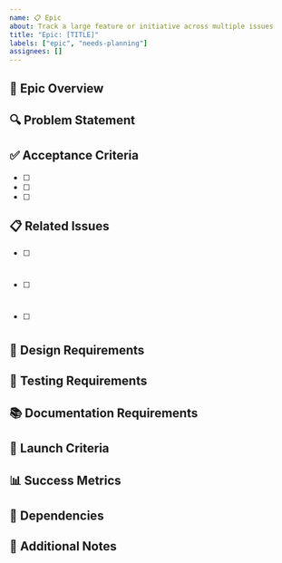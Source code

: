 ```yaml
---
name: 📋 Epic
about: Track a large feature or initiative across multiple issues
title: "Epic: [TITLE]"
labels: ["epic", "needs-planning"]
assignees: []
---
```


## 🎯 Epic Overview

<!-- Brief description of what this epic aims to achieve -->

## 🔍 Problem Statement

<!-- What problem does this epic solve? -->

## ✅ Acceptance Criteria

<!-- High-level acceptance criteria for this epic -->

- [ ] 
- [ ] 
- [ ] 

## 📋 Related Issues

<!-- List of issues that are part of this epic -->

- [ ] #
- [ ] #
- [ ] #

## 🎨 Design Requirements

<!-- Link to designs, wireframes, or mockups -->

## 🧪 Testing Requirements

<!-- High-level testing strategy -->

## 📚 Documentation Requirements

<!-- What documentation needs to be created/updated -->

## 🚀 Launch Criteria

<!-- What needs to be true before this epic can be considered complete -->

## 📊 Success Metrics

<!-- How will we measure success of this epic -->

## 🔗 Dependencies

<!-- Other epics or external dependencies -->

## 📝 Additional Notes

<!-- Any other relevant information -->